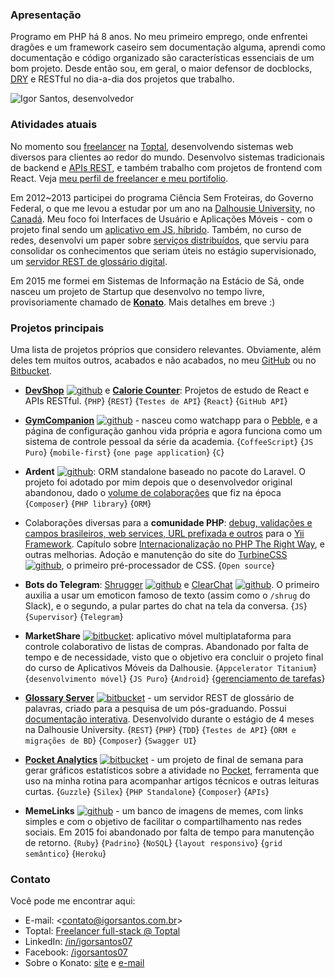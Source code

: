 ### Apresentação

Programo em PHP há 8 anos. No meu primeiro emprego, onde enfrentei dragões e um framework caseiro sem documentação alguma, aprendi como documentação e código organizado são características essenciais de um bom projeto. Desde então sou, em geral, o maior defensor de docblocks, [DRY] e RESTful no dia-a-dia dos projetos que trabalho.

![Igor Santos, desenvolvedor](http://www.gravatar.com/avatar/acfb059457d47b1086189cddb2f3857c.png)


### Atividades atuais
No momento sou [freelancer](http://freelancer.igorsantos.com.br) na [Toptal](https://www.toptal.com/developers/join/#obtain-only-eye-opening-coders-now), desenvolvendo sistemas web diversos para clientes ao redor do mundo. Desenvolvo sistemas tradicionais de backend e [APIs REST][REST], e também trabalho com projetos de frontend com React. Veja [meu perfil de freelancer e meu portifolio](http://freelancer.igorsantos.com.br).

Em 2012~2013 participei do programa Ciência Sem Froteiras, do Governo Federal, o que me levou a estudar por um ano na [Dalhousie University](http://www.dal.ca), no [Canadá](http://goo.gl/maps/IX6qY). Meu foco foi Interfaces de Usuário e Aplicações Móveis - com o projeto final sendo um [aplicativo em JS, híbrido](https://bitbucket.org/igorsantos07/marketshare). Também, no curso de redes, desenvolvi um paper sobre [serviços distribuídos][webservices], que serviu para consolidar os conhecimentos que seriam úteis no estágio supervisionado, um [servidor REST de glossário digital](https://bitbucket.org/dal-glossary/server/).

Em 2015 me formei em Sistemas de Informação na Estácio de Sá, onde nasceu um projeto de Startup que desenvolvo no tempo livre, provisoriamente chamado de [**Konato**](http://konato.igorsantos.com.br). Mais detalhes em breve :)


### Projetos principais
Uma lista de projetos próprios que considero relevantes. Obviamente, além deles tem muitos outros, acabados e não acabados, no meu [GitHub](https://github.com/igorsantos07) ou no [Bitbucket](https://bitbucket.org/igorsantos07).

- [**DevShop**][devshop] [![github]][gh-devshop] e [**Calorie Counter**][cal-counter]: Projetos de estudo de React e APIs RESTful. {`PHP`} {`REST`} {`Testes de API`} {`React`} {`GitHub API`}

- [**GymCompanion**][GymCompanion] [![github]][gh-gc] - nasceu como watchapp para o [Pebble](https://getpebble.com), e a página de configuração ganhou vida própria e agora funciona como um sistema de controle pessoal da série da academia. {`CoffeeScript`} {`JS Puro`} {`mobile-first`} {`one page application`} {`C`}

- **Ardent** [![github]][gh-ar]: ORM standalone baseado no pacote do Laravel. O projeto foi adotado por mim depois que o desenvolvedor original abandonou, dado o [volume de colaborações][ardent-contrib] que fiz na época {`Composer`} {`PHP library`} {`ORM`}

- Colaborações diversas para a **comunidade PHP**: [debug, validações e campos brasileiros, web services, URL prefixada e outros][gh-yii] para o [Yii Framework][Yii]. Capítulo sobre [Internacionalização no PHP The Right Way][PTRW], e outras melhorias. Adoção e manutenção do site do [TurbineCSS][TurbineCSS] [![github]][gh-turbine], o primeiro pré-processador de CSS. {`Open source`}

- **Bots do Telegram**: [Shrugger][Shrugger] [![github]][gh-shrugger] e [ClearChat][ClearChat] [![github]][gh-clearchat]. O primeiro auxilia a usar um emoticon famoso de texto (assim como o `/shrug` do Slack), e o segundo, a pular partes do chat na tela da conversa. {`JS`} {`Supervisor`} {`Telegram`}

- **MarketShare** [![bitbucket]][bb-ms]: aplicativo móvel multiplataforma para controle colaborativo de listas de compras. Abandonado por falta de tempo e de necessidade, visto que o objetivo era concluir o projeto final do curso de Aplicativos Móveis da Dalhousie. {`Appcelerator Titanium`} {`desenvolvimento móvel`} {`JS Puro`} {`Android`} {[gerenciamento de tarefas](https://bitbucket.org/igorsantos07/marketshare/issues?status=new&status=open&sort=milestone)}

- [**Glossary Server**][glossary-doc] [![bitbucket]][bb-glossary] - um servidor REST de glossário de palavras, criado para a pesquisa de um pós-graduando. Possui [documentação interativa][glossary-doc]. Desenvolvido durante o estágio de 4 meses na Dalhousie University. {`REST`} {`PHP`} {`TDD`} {`Testes de API`} {`ORM e migrações de BD`} {`Composer`} {`Swagger UI`}

- [**Pocket Analytics**](http://pocket.igorsantos.com.br) [![bitbucket]][bb-pocket] - um projeto de final de semana para gerar gráficos estatísticos sobre a atividade no [Pocket](http://www.getpocket.com), ferramenta que uso na minha rotina para acompanhar artigos técnicos e outras leituras curtas. {`Guzzle`} {`Silex`} {`PHP Standalone`} {`Composer`} {`APIs`}

- **MemeLinks** [![github]][gh-ml] - um banco de imagens de memes, com links simples e com o objetivo de facilitar o compartilhamento nas redes sociais. Em 2015 foi abandonado por falta de tempo para manutenção de retorno. {`Ruby`} {`Padrino`} {`NoSQL`} {`layout responsivo`} {`grid semântico`} {`Heroku`}


### Contato

Você pode me encontrar aqui:
- E-mail: <[contato@igorsantos.com.br](mailto:contato@igorsantos.com.br)>
- Toptal: [Freelancer full-stack @ Toptal](http://freelancer.igorsantos.com.br)
- LinkedIn: [/in/igorsantos07](https://www.linkedin.com/in/igorsantos07/pt)
- Facebook: [/igorsantos07](https://www.facebook.com/igorsantos07)
- Sobre o Konato: [site](http://konato.igorsantos.com.br) e [e-mail](mailto:conf@igorsantos.com.br)



[DRY]:http://en.wikipedia.org/wiki/Don't_repeat_yourself
[REST]:http://en.wikipedia.org/wiki/Representational_state_transfer
[SOAP]:http://en.wikipedia.org/wiki/SOAP
[webservices]:https://dl.dropboxusercontent.com/u/10311203/Webservices%20-%20Course%20Project.pdf
[GymCompanion]:http://gc.igorsantos.com.br
[gh-gc]:https://github.com/igorsantos07/GymCompanion
[gh-ml]:https://github.com/igorsantos07/MemeLinks
[Yii]:http://www.yiiframework.com
[gh-yii]:https://github.com/search?q=user%3Aigorsantos07+yii
[PTRW]:https://github.com/codeguy/php-the-right-way/pull/641
[gh-ar]:https://github.com/laravelbook/ardent
[TurbineCSS]:http://turbinecss.github.io
[gh-turbine]:https://github.com/TurbineCSS
[ardent-contrib]:https://github.com/laravelbook/ardent/graphs/contributors
[bb-ms]:https://bitbucket.org/igorsantos07/MarketShare
[bb-glossary]:https://bitbucket.org/dal-glossary/server
[glossary-doc]:http://api.glossary.igorsantos.com.br/api-doc/
[bb-pocket]:https://bitbucket.org/igorsantos07/pocket-insights
[devshop]:http://devshop.igorsantos.com.br
[gh-devshop]:https://github.com/igorsantos07/developer-shop
[cal-counter]:http://calories.igorsantos.com.br
[Shrugger]:http://telegram.me/shruggerbot
[ClearChat]:http://telegram.me/clearchatbot
[gh-shrugger]:https://github.com/igorsantos07/shrugger-bot
[gh-clearchat]:https://github.com/igorsantos07/clearchat-bot

[github]:http://www.tribler.org/img/github-icon.png
[bitbucket]:http://www.jannieogjesper.dk/images/glyphicons_401_bitbucket.png
